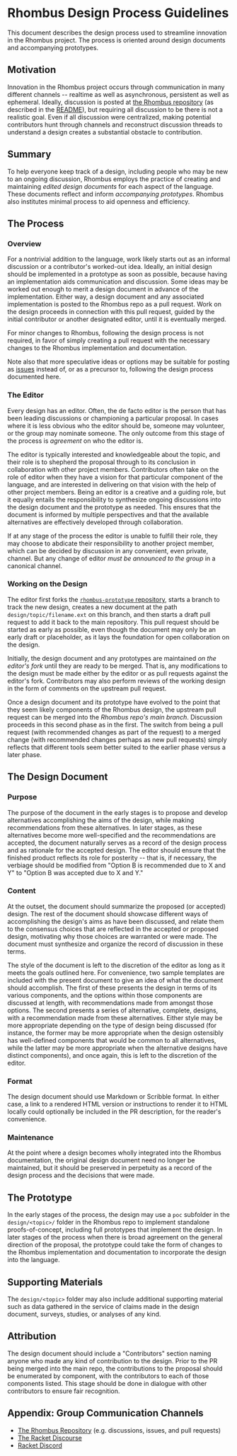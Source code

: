 Rhombus Design Process Guidelines
=================================

This document describes the design process used to streamline innovation in the Rhombus project. The process is oriented around design documents and accompanying prototypes.

Motivation
----------

Innovation in the Rhombus project occurs through communication in many different channels -- realtime as well as asynchronous, persistent as well as ephemeral. Ideally, discussion is posted at [the Rhombus repository](https://github.com/racket/rhombus-prototype) (as described in the [README](https://github.com/racket/rhombus-prototype/blob/master/README.md)), but requiring all discussion to be there is not a realistic goal. Even if all discussion were centralized, making potential contributors hunt through channels and reconstruct discussion threads to understand a design creates a substantial obstacle to contribution.

Summary
-------

To help everyone keep track of a design, including people who may be new to an ongoing discussion, Rhombus employs the practice of creating and maintaining *edited design documents* for each aspect of the language. These documents reflect and inform *accompanying prototypes*. Rhombus also institutes minimal process to aid openness and efficiency.

The Process
-----------

### Overview

For a nontrivial addition to the language, work likely starts out as an informal discussion or a contributor's worked-out idea. Ideally, an initial design should be implemented in a prototype as soon as possible, because having an implementation aids communication and discussion. Some ideas may be worked out enough to merit a design document in advance of the implementation. Either way, a design document and any associated implementation is posted to the Rhombus repo as a pull request. Work on the design proceeds in connection with this pull request, guided by the initial contributor or another designated editor, until it is eventually merged.

For minor changes to Rhombus, following the design process is not required, in favor of simply creating a pull request with the necessary changes to the Rhombus implementation and documentation.

Note also that more speculative ideas or options may be suitable for posting as [issues](https://github.com/racket/rhombus-prototype/issues) instead of, or as a precursor to, following the design process documented here.

### The Editor

Every design has an editor. Often, the de facto editor is the person that has been leading discussions or championing a particular proposal. In cases where it is less obvious who the editor should be, someone may volunteer, or the group may nominate someone. The only outcome from this stage of the process is *agreement* on who the editor is.

The editor is typically interested and knowledgeable about the topic, and their role is to shepherd the proposal through to its conclusion in collaboration with other project members. Contributors often take on the role of editor when they have a vision for that particular component of the language, and are interested in delivering on that vision with the help of other project members. Being an editor is a creative and a guiding role, but it equally entails the responsibility to synthesize ongoing discussions into the design document and the prototype as needed. This ensures that the document is informed by multiple perspectives and that the available alternatives are effectively developed through collaboration.

If at any stage of the process the editor is unable to fulfill their role, they may choose to abdicate their responsibility to another project member, which can be decided by discussion in any convenient, even private, channel. But any change of editor *must be announced to the group* in a canonical channel.

### Working on the Design

The editor first forks the [`rhombus-prototype` repository](https://github.com/racket/rhombus-prototype), starts a branch to track the new design, creates a new document at the path `design/topic/filename.ext` on this branch, and then starts a draft pull request to add it back to the main repository. This pull request should be started as early as possible, even though the document may only be an early draft or placeholder, as it lays the foundation for open collaboration on the design.

Initially, the design document and any prototypes are maintained *on the editor's fork* until they are ready to be merged. That is, any modifications to the design must be made either by the editor or as pull requests against the editor's fork. Contributors may also perform reviews of the working design in the form of comments on the upstream pull request.

Once a design document and its prototype have evolved to the point that they seem likely components of the Rhombus design, the upstream pull request can be merged into the *Rhombus repo's main branch*. Discussion proceeds in this second phase as in the first. The switch from being a pull request (with recommended changes as part of the request) to a merged change (with recommended changes perhaps as new pull requests) simply reflects that different tools seem better suited to the earlier phase versus a later phase.

The Design Document
-------------------

### Purpose

The purpose of the document in the early stages is to propose and develop alternatives accomplishing the aims of the design, while making recommendations from these alternatives. In later stages, as these alternatives become more well-specified and the recommendations are accepted, the document naturally serves as a record of the design process and as rationale for the accepted design. The editor should ensure that the finished product reflects its role for posterity -- that is, if necessary, the verbiage should be modified from "Option B is recommended due to X and Y" to "Option B was accepted due to X and Y."

### Content

At the outset, the document should summarize the proposed (or accepted) design. The rest of the document should showcase different ways of accomplishing the design's aims as have been discussed, and relate them to the consensus choices that are reflected in the accepted or proposed design, motivating why those choices are warranted or were made. The document must synthesize and organize the record of discussion in these terms.

The style of the document is left to the discretion of the editor as long as it meets the goals outlined here. For convenience, two sample templates are included with the present document to give an idea of what the document should accomplish. The first of these presents the design in terms of its various components, and the options within those components are discussed at length, with recommendations made from amongst those options. The second presents a series of alternative, complete, designs, with a recommendation made from these alternatives. Either style may be more appropriate depending on the type of design being discussed (for instance, the former may be more appropriate when the design ostensibly has well-defined components that would be common to all alternatives, while the latter may be more appropriate when the alternative designs have distinct components), and once again, this is left to the discretion of the editor.

### Format

The design document should use Markdown or Scribble format. In either case, a link to a rendered HTML version or instructions to render it to HTML locally could optionally be included in the PR description, for the reader's convenience.

### Maintenance

At the point where a design becomes wholly integrated into the Rhombus documentation, the original design document need no longer be maintained, but it should be preserved in perpetuity as a record of the design process and the decisions that were made.

The Prototype
-------------

In the early stages of the process, the design may use a `poc` subfolder in the `design/<topic>/` folder in the Rhombus repo to implement standalone proofs-of-concept, including full prototypes that implement the design. In later stages of the process when there is broad agreement on the general direction of the proposal, the prototype could take the form of changes to the Rhombus implementation and documentation to incorporate the design into the language.

Supporting Materials
--------------------

The `design/<topic>` folder may also include additional supporting material such as data gathered in the service of claims made in the design document, surveys, studies, or analyses of any kind.

Attribution
-----------

The design document should include a "Contributors" section naming anyone who made any kind of contribution to the design. Prior to the PR being merged into the main repo, the contributions to the proposal should be enumerated by component, with the contributors to each of those components listed. This stage should be done in dialogue with other contributors to ensure fair recognition.

Appendix: Group Communication Channels
--------------------------------------

* [The Rhombus Repository](https://github.com/racket/rhombus-prototype) (e.g. discussions, issues, and pull requests)
* [The Racket Discourse](https://racket.discourse.group/)
* [Racket Discord](https://discord.gg/6Zq8sH5)
